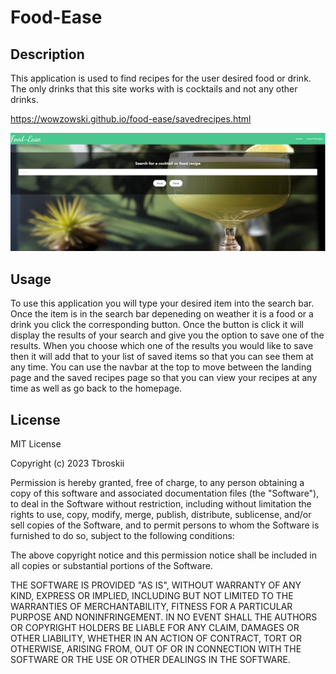 # Food-Ease

## Description
This application is used to find recipes for the user desired food or drink. The only drinks that this site works with is cocktails and not any other drinks.

https://wowzowski.github.io/food-ease/savedrecipes.html

![landingpage](./assets/landingpage.PNG)

## Usage
To use this application you will type your desired item into the search bar. Once the item is in the search bar depeneding on weather it is a food or a drink you click the corresponding button. Once the button is click it will display the results of your search and give you the option to save one of the results. When you choose which one of the results you would like to save then it will add that to your list of saved items so that you can see them at any time. You can use the navbar at the top to move between the landing page and the saved recipes page so that you can view your recipes at any time as well as go back to the homepage.


## License
MIT License

Copyright (c) 2023 Tbroskii

Permission is hereby granted, free of charge, to any person obtaining a copy
of this software and associated documentation files (the "Software"), to deal
in the Software without restriction, including without limitation the rights
to use, copy, modify, merge, publish, distribute, sublicense, and/or sell
copies of the Software, and to permit persons to whom the Software is
furnished to do so, subject to the following conditions:

The above copyright notice and this permission notice shall be included in all
copies or substantial portions of the Software.

THE SOFTWARE IS PROVIDED "AS IS", WITHOUT WARRANTY OF ANY KIND, EXPRESS OR
IMPLIED, INCLUDING BUT NOT LIMITED TO THE WARRANTIES OF MERCHANTABILITY,
FITNESS FOR A PARTICULAR PURPOSE AND NONINFRINGEMENT. IN NO EVENT SHALL THE
AUTHORS OR COPYRIGHT HOLDERS BE LIABLE FOR ANY CLAIM, DAMAGES OR OTHER
LIABILITY, WHETHER IN AN ACTION OF CONTRACT, TORT OR OTHERWISE, ARISING FROM,
OUT OF OR IN CONNECTION WITH THE SOFTWARE OR THE USE OR OTHER DEALINGS IN THE
SOFTWARE.